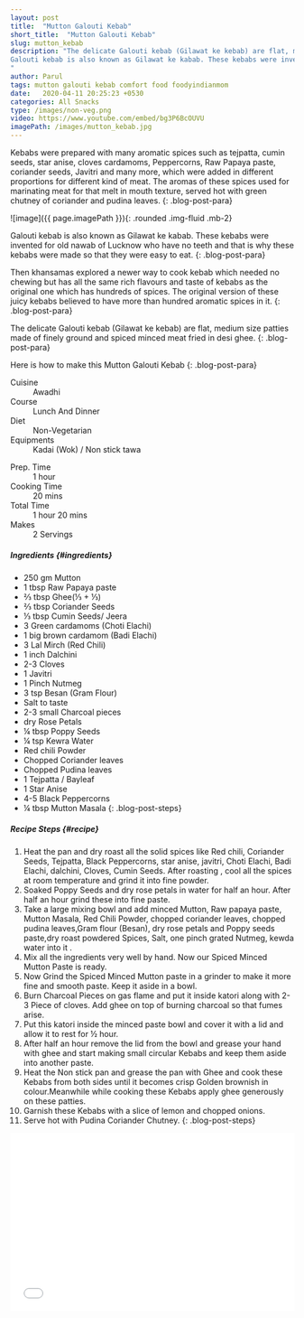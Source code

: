 ```yaml
---
layout: post
title:  "Mutton Galouti Kebab"
short_title:  "Mutton Galouti Kebab"
slug: mutton_kebab
description: "The delicate Galouti kebab (Gilawat ke kebab) are flat, medium size patties made of finely ground and spiced minced meat fried in desi ghee.
Galouti kebab is also known as Gilawat ke kabab. These kebabs were invented for old nawab of Lucknow who have no teeth and that is why these kebabs were made so that they were easy to eat. 
"
author: Parul
tags: mutton galouti kebab comfort food foodyindianmom
date:   2020-04-11 20:25:23 +0530
categories: All Snacks
type: /images/non-veg.png
video: https://www.youtube.com/embed/bg3P6BcOUVU
imagePath: /images/mutton_kebab.jpg
---
```


Kebabs were prepared with many aromatic spices such as tejpatta, cumin seeds, star anise, cloves cardamoms, Peppercorns, Raw Papaya paste, coriander seeds, Javitri and many more, which were added in different proportions for different kind of meat. The aromas of these spices used for marinating meat for that melt in mouth texture, served hot with green chutney of coriander and pudina leaves.
{: .blog-post-para}

![image]({{ page.imagePath }}){: .rounded .img-fluid .mb-2}

Galouti kebab is also known as Gilawat ke kabab. These kebabs were invented for old nawab of Lucknow who have no teeth and that is why these kebabs were made so that they were easy to eat.
{: .blog-post-para}

Then khansamas explored a newer way to cook kebab which needed no chewing but has all the same rich flavours and taste of kebabs as the original one which has hundreds of spices. The original version of these juicy kebabs believed to have more than hundred aromatic spices in it.
{: .blog-post-para}

The delicate Galouti kebab (Gilawat ke kebab) are flat, medium size patties made of finely ground and spiced minced meat fried in desi ghee.
{: .blog-post-para}

Here is how to make this Mutton Galouti Kebab
{: .blog-post-para}

<div class="row">
    <div class="col-md-6">
        <dl class="row">
            <dt class="col-sm-4">Cuisine</dt><dd class="col-sm-7">Awadhi</dd>
            <dt class="col-sm-4">Course</dt><dd class="col-sm-7">Lunch And Dinner</dd>
            <dt class="col-sm-4">Diet</dt><dd class="col-sm-7">Non-Vegetarian</dd>
            <dt class="col-sm-4">Equipments</dt><dd class="col-sm-7">Kadai (Wok) / Non stick tawa</dd>
        </dl>
    </div>
    <div class="col-md-6">
        <dl class="row">
            <dt class="col-sm-5">Prep. Time</dt><dd class="col-sm-7">1 hour</dd>
            <dt class="col-sm-5">Cooking Time</dt><dd class="col-sm-7">20 mins</dd>
            <dt class="col-sm-5">Total Time</dt><dd class="col-sm-7">1 hour 20 mins</dd>
            <dt class="col-sm-5">Makes</dt><dd class="col-sm-7">2 Servings</dd>
        </dl>
    </div>
</div>

##### **Ingredients** {#ingredients}
- 250 gm Mutton
- 1 tbsp Raw Papaya paste
- ⅔ tbsp Ghee(⅓ + ⅓)
- ⅔ tbsp Coriander Seeds
- ⅓ tbsp Cumin Seeds/ Jeera
- 3 Green cardamoms (Choti Elachi)
- 1 big brown cardamom (Badi Elachi)
- 3 Lal Mirch (Red Chili)
- 1 inch Dalchini
- 2-3 Cloves
- 1 Javitri
- 1 Pinch Nutmeg
- 3 tsp Besan (Gram Flour)
- Salt to taste
- 2-3 small Charcoal pieces
- dry Rose Petals
- ¼ tbsp Poppy Seeds
- ¼ tsp Kewra Water
- Red chili Powder
- Chopped Coriander leaves
- Chopped Pudina leaves
- 1 Tejpatta / Bayleaf
- 1 Star Anise
- 4-5 Black Peppercorns
- ¼ tbsp Mutton Masala
{: .blog-post-steps}

##### **Recipe Steps** {#recipe}
1. Heat the pan and dry roast all the solid spices like Red chili, Coriander Seeds, Tejpatta, Black Peppercorns, star anise, javitri, Choti Elachi, Badi Elachi, dalchini, Cloves, Cumin Seeds. After roasting , cool all the spices at room temperature and grind it into fine powder.
1. Soaked Poppy Seeds and dry rose petals in water for half an hour. After half an hour grind these into fine paste.
1. Take a large mixing bowl and add minced Mutton, Raw papaya paste, Mutton Masala, Red Chili Powder, chopped coriander leaves, chopped pudina leaves,Gram flour (Besan), dry rose petals and Poppy seeds paste,dry roast powdered Spices, Salt, one pinch grated  Nutmeg, kewda water into it .
1. Mix all the ingredients very well by hand. Now our Spiced Minced Mutton Paste is ready.
1. Now Grind the  Spiced Minced Mutton  paste in a grinder to make it more fine and smooth paste. Keep it aside in a bowl.
1. Burn Charcoal Pieces on gas flame and put it inside katori along with 2-3 Piece of cloves. Add ghee on top of burning charcoal so that fumes arise.
1. Put this katori inside the minced paste bowl and cover it with a lid and allow it to rest for ½ hour.
1. After half an hour remove the lid  from the bowl and grease your hand with ghee and start making small circular Kebabs and keep them aside into another paste.
1. Heat the Non stick  pan and grease the pan with Ghee and cook these Kebabs from both sides until it  becomes crisp Golden brownish in colour.Meanwhile while cooking these Kebabs apply ghee generously on these patties.
1. Garnish these Kebabs with a slice of lemon and chopped onions.
1. Serve hot with Pudina Coriander Chutney.
{: .blog-post-steps}

<div class="row" id="video">
    <div class="col-md-12">
        <div class="embed-responsive embed-responsive-16by9">
            <iframe width="100%" height="315" src="{{page.video}}" frameborder="0" allow="accelerometer; autoplay; encrypted-media; gyroscope; picture-in-picture" allowfullscreen></iframe>
        </div>
    </div>
</div>
<br>
